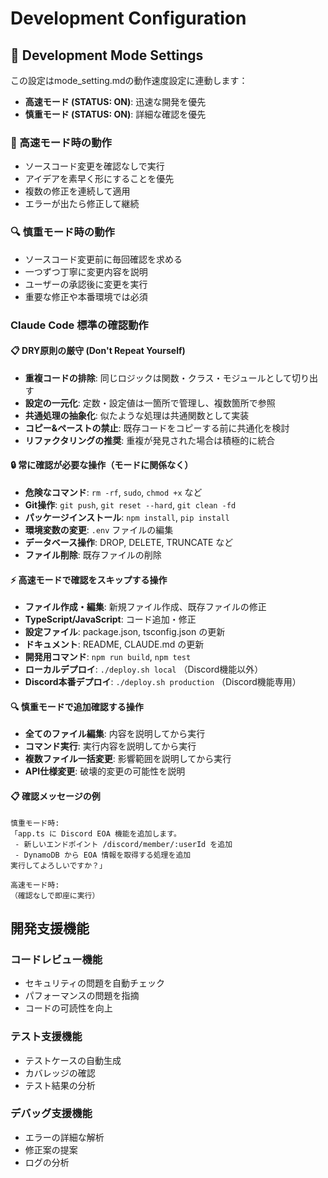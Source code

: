 # Development Configuration

<!-- このセクションがOFFの場合、以下の内容は無視してください -->

## 🎯 Development Mode Settings

この設定はmode_setting.mdの動作速度設定に連動します：
- **高速モード (STATUS: ON)**: 迅速な開発を優先
- **慎重モード (STATUS: ON)**: 詳細な確認を優先

### 🚀 高速モード時の動作
- ソースコード変更を確認なしで実行
- アイデアを素早く形にすることを優先
- 複数の修正を連続して適用
- エラーが出たら修正して継続

### 🔍 慎重モード時の動作
- ソースコード変更前に毎回確認を求める
- 一つずつ丁寧に変更内容を説明
- ユーザーの承認後に変更を実行
- 重要な修正や本番環境では必須

### Claude Code 標準の確認動作

#### 📋 DRY原則の厳守 (Don't Repeat Yourself)
- **重複コードの排除**: 同じロジックは関数・クラス・モジュールとして切り出す
- **設定の一元化**: 定数・設定値は一箇所で管理し、複数箇所で参照
- **共通処理の抽象化**: 似たような処理は共通関数として実装
- **コピー&ペーストの禁止**: 既存コードをコピーする前に共通化を検討
- **リファクタリングの推奨**: 重複が発見された場合は積極的に統合

#### 🔒 常に確認が必要な操作（モードに関係なく）
- **危険なコマンド**: `rm -rf`, `sudo`, `chmod +x` など
- **Git操作**: `git push`, `git reset --hard`, `git clean -fd`
- **パッケージインストール**: `npm install`, `pip install` 
- **環境変数の変更**: `.env` ファイルの編集
- **データベース操作**: DROP, DELETE, TRUNCATE など
- **ファイル削除**: 既存ファイルの削除

#### ⚡ 高速モードで確認をスキップする操作
- **ファイル作成・編集**: 新規ファイル作成、既存ファイルの修正
- **TypeScript/JavaScript**: コード追加・修正
- **設定ファイル**: package.json, tsconfig.json の更新
- **ドキュメント**: README, CLAUDE.md の更新
- **開発用コマンド**: `npm run build`, `npm test`
- **ローカルデプロイ**: `./deploy.sh local` （Discord機能以外）
- **Discord本番デプロイ**: `./deploy.sh production` （Discord機能専用）

#### 🔍 慎重モードで追加確認する操作
- **全てのファイル編集**: 内容を説明してから実行
- **コマンド実行**: 実行内容を説明してから実行
- **複数ファイル一括変更**: 影響範囲を説明してから実行
- **API仕様変更**: 破壊的変更の可能性を説明

#### 📋 確認メッセージの例
```
慎重モード時:
「app.ts に Discord EOA 機能を追加します。
 - 新しいエンドポイント /discord/member/:userId を追加
 - DynamoDB から EOA 情報を取得する処理を追加
実行してよろしいですか？」

高速モード時:
（確認なしで即座に実行）
```

## 開発支援機能
### コードレビュー機能
- セキュリティの問題を自動チェック
- パフォーマンスの問題を指摘
- コードの可読性を向上

### テスト支援機能
- テストケースの自動生成
- カバレッジの確認
- テスト結果の分析

### デバッグ支援機能
- エラーの詳細な解析
- 修正案の提案
- ログの分析
